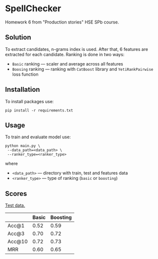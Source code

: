 # SpellChecker
Homework 6 from "Production stories" HSE SPb course.

## Solution

To extract candidates, n-grams index is used. 
After that, 6 features are extracted for each candidate.
Ranking is done in two ways: 
- ``Basic`` ranking — scaler and average across all features
- ``Boosing`` ranking — ranking with ``CatBoost`` library 
  and ``YetiRankPairwise`` loss function

## Installation

To install packages use: 
```angular2html
pip install -r requirements.txt
```

## Usage

To train and evaluate model use:
```
python main.py \
 --data_path=<data_path> \
 --ranker_type=<ranker_type>
```

where 
- ``<data_path>`` — directory with train, test and features data
- ``<ranker_type>`` — type of ranking (``basic`` or ``boosting``)

## Scores

[Test data.](http://aspell.net/test/cur/)

| | Basic | Boosting |
| ------| ----------- | --- |
| Acc@1 | 0.52 | 0.59 |
| Acc@3 | 0.70 | 0.72 |
| Acc@10 | 0.72 | 0.73 |
| MRR | 0.60 | 0.65 |
